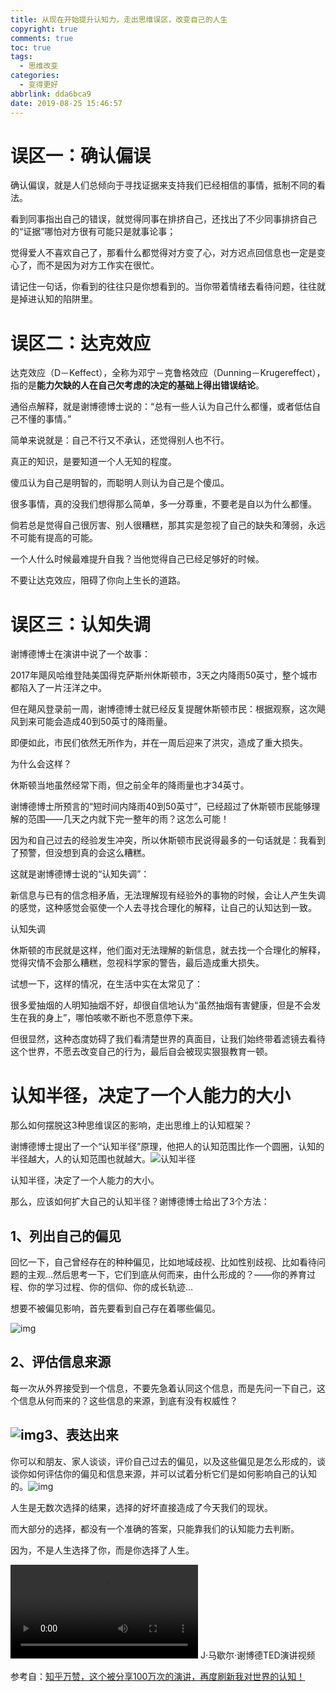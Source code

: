 ```yaml
---
title: 从现在开始提升认知力，走出思维误区，改变自己的人生
copyright: true
comments: true
toc: true
tags:
  - 思维改变
categories:
  - 变得更好
abbrlink: dda6bca9
date: 2019-08-25 15:46:57
---
```


# 误区一：确认偏误

确认偏误，就是人们总倾向于寻找证据来支持我们已经相信的事情，抵制不同的看法。

看到同事指出自己的错误，就觉得同事在排挤自己，还找出了不少同事排挤自己的“证据”哪怕对方很有可能只是就事论事；

觉得爱人不喜欢自己了，那看什么都觉得对方变了心，对方迟点回信息也一定是变心了，而不是因为对方工作实在很忙。

请记住一句话，你看到的往往只是你想看到的。当你带着情绪去看待问题，往往就是掉进认知的陷阱里。

# 误区二：达克效应

达克效应（D－Keffect），全称为邓宁－克鲁格效应（Dunning－Krugereffect），指的是**能力欠缺的人在自己欠考虑的决定的基础上得出错误结论**。

通俗点解释，就是谢博德博士说的：“总有一些人认为自己什么都懂，或者低估自己不懂的事情。”

简单来说就是：自己不行又不承认，还觉得别人也不行。

真正的知识，是要知道一个人无知的程度。

傻瓜认为自己是明智的，而聪明人则认为自己是个傻瓜。

很多事情，真的没我们想得那么简单，多一分尊重，不要老是自以为什么都懂。

倘若总是觉得自己很厉害、别人很糟糕，那其实是忽视了自己的缺失和薄弱，永远不可能有提高的可能。

一个人什么时候最难提升自我？当他觉得自己已经足够好的时候。

不要让达克效应，阻碍了你向上生长的道路。

# 误区三：认知失调

谢博德博士在演讲中说了一个故事：

2017年飓风哈维登陆美国得克萨斯州休斯顿市，3天之内降雨50英寸，整个城市都陷入了一片汪洋之中。

但在飓风登录前一周，谢博德博士就已经反复提醒休斯顿市民：根据观察，这次飓风到来可能会造成40到50英寸的降雨量。

即便如此，市民们依然无所作为，并在一周后迎来了洪灾，造成了重大损失。

为什么会这样？

休斯顿当地虽然经常下雨，但之前全年的降雨量也才34英寸。

谢博德博士所预言的“短时间内降雨40到50英寸”，已经超过了休斯顿市民能够理解的范围——几天之内就下完一整年的雨？这怎么可能！

因为和自己过去的经验发生冲突，所以休斯顿市民说得最多的一句话就是：我看到了预警，但没想到真的会这么糟糕。

这就是谢博德博士说的“认知失调”：

新信息与已有的信念相矛盾，无法理解现有经验外的事物的时候，会让人产生失调的感觉，这种感觉会驱使一个人去寻找合理化的解释，让自己的认知达到一致。

认知失调

休斯顿的市民就是这样，他们面对无法理解的新信息，就去找一个合理化的解释，觉得灾情不会那么糟糕，忽视科学家的警告，最后造成重大损失。

试想一下，这样的情况，在生活中实在太常见了：

很多爱抽烟的人明知抽烟不好，却很自信地认为“虽然抽烟有害健康，但是不会发生在我的身上”，哪怕咳嗽不断也不愿意停下来。

但很显然，这种态度妨碍了我们看清楚世界的真面目，让我们始终带着滤镜去看待这个世界，不愿去改变自己的行为，最后自会被现实狠狠教育一顿。

# 认知半径，决定了一个人能力的大小

那么如何摆脱这3种思维误区的影响，走出思维上的认知框架？

谢博德博士提出了一个“认知半径”原理，他把人的认知范围比作一个圆圈，认知的半径越大，人的认知范围也就越大。![认知半径](https://static.jingjiribao.cn/2019/8/20/20190820235119_4401.JPEG)

认知半径，决定了一个人能力的大小。

那么，应该如何扩大自己的认知半径？谢博德博士给出了3个方法：

## 1、列出自己的偏见

回忆一下，自己曾经存在的种种偏见，比如地域歧视、比如性别歧视、比如看待问题的主观…然后思考一下，它们到底从何而来，由什么形成的？——你的养育过程、你的学习过程、你的信仰、你的成长轨迹…

想要不被偏见影响，首先要看到自己存在着哪些偏见。

![img](https://static.jingjiribao.cn/2019/8/20/20190820235119_4651.JPEG)

## 2、评估信息来源

每一次从外界接受到一个信息，不要先急着认同这个信息，而是先问一下自己，这个信息从何而来的？这些信息的来源，到底有没有权威性？

## ![img](https://static.jingjiribao.cn/2019/8/20/20190820235119_4945.JPEG)3、表达出来

你可以和朋友、家人谈谈，评价自己过去的偏见，以及这些偏见是怎么形成的，谈谈你如何评估你的偏见和信息来源，并可以试着分析它们是如何影响自己的认知的。![img](https://static.jingjiribao.cn/2019/8/20/20190820235119_5265.JPEG)



人生是无数次选择的结果，选择的好坏直接造成了今天我们的现状。

而大部分的选择，都没有一个准确的答案，只能靠我们的认知能力去判断。

因为，不是人生选择了你，而是你选择了人生。

<video src="https://static.jingjiribao.cn/2019/8/20/dt5i0o3qank.mp4" controls="controls">
你的浏览器不支持Video标签视频
</video>
J·马歇尔·谢博德TED演讲视频

参考自：[知乎万赞，这个被分享100万次的演讲，再度刷新我对世界的认知！]( https://static.jingjiribao.cn/static/jjrbrss/3rsshtml/20190820/194012.html?tt_group_id=6727278253108625923  )

